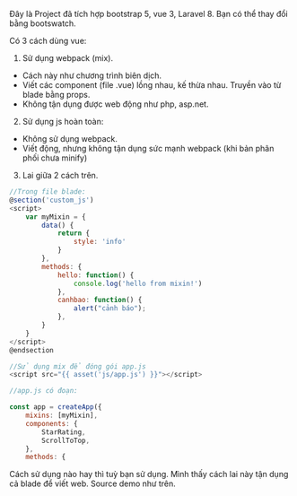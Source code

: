 Đây là Project đã tích hợp bootstrap 5, vue 3, Laravel 8.
Bạn có thể thay đổi bằng bootswatch.

Có 3 cách dùng vue:
1. Sử dụng webpack (mix).
- Cách này như chương trình biên dịch.
- Viết các component (file .vue) lồng nhau, kế thừa nhau. Truyền vào từ blade bằng props.
- Không tận dụng được web động như php, asp.net.
2. Sử dụng js hoàn toàn:
- Không sử dụng webpack.
- Viết động, nhưng không tận dụng sức mạnh webpack (khi bản phân phối chưa minify)
3. Lai giữa 2 cách trên.
```javascript
//Trong file blade:
@section('custom_js')
<script>
    var myMixin = {
        data() {
            return {
                style: 'info'
            }
        },
        methods: {
            hello: function() {
                console.log('hello from mixin!')
            },
            canhbao: function() {
                alert("cảnh báo");
            },
        }
    }
</script>
@endsection

//Sử dụng mix để đóng gói app.js
<script src="{{ asset('js/app.js') }}"></script>

//app.js có đoạn:

const app = createApp({
    mixins: [myMixin],
    components: {
        StarRating,
        ScrollToTop,
    },
    methods: {

```
Cách sử dụng nào hay thì tuỳ bạn sử dụng.
Mình thấy cách lai này tận dụng cả blade để viết web.
Source demo như trên.
